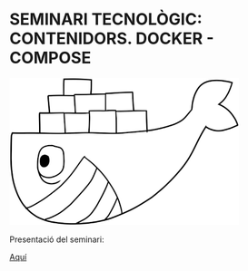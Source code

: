 # SEMINARI TECNOLÒGIC: CONTENIDORS. DOCKER - COMPOSE

![Docker](docker.png)

Presentació del seminari:

[Aquí](https://docs.google.com/presentation/d/1yJqr9xNqwTyZRlbZzNaW-UaX0R1rX4zkR3i5nz9RlrY/edit?usp=sharing)
